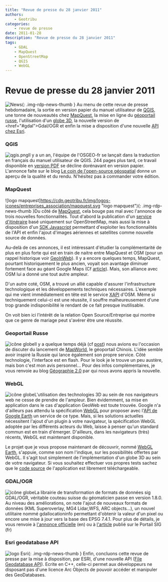 ```yaml
---
title: "Revue de presse du 28 janvier 2011"
authors:
    - Geotribu
categories:
    - revue de presse
date: 2011-01-28
description: "Revue de presse du 28 janvier 2011"
tags:
    - GDAL
    - MapQuest
    - OpenStreetMap
    - QGIS
    - WebGL
---
```


# Revue de presse du 28 janvier 2011

![News](https://cdn.geotribu.fr/img/internal/icons-rdp-news/news.png "Icône news générique"){: .img-rdp-news-thumb }
Au menu de cette revue de presse hebdomadaire, la sortie en version papier du manuel utilisateur de [QGIS](#qgis), une tonne de nouveautés chez [MapQuest](#mapquest), la mise en ligne du [géoportail russe](#russe), l'utilisation d'un [globe 3D](#webgl), la nouvelle version de <href="#gdal">Gdal/OGR et enfin la mise a disposition d'une nouvelle [API chez Esri](#esri).

### QGIS


![qgis.png](https://cdn.geotribu.fr/img/logos-icones/logiciels_librairies/qgis.png)Il y a un an, l'équipe de l'OSGEO-fr se lançait dans la traduction en français du manuel utilisateur de QGIS. 244 pages plus tard, ce travail disponible en [version PDF](https://www.qgis.org/fr/documentation/manuels.html) se décline dorénavant en version papier. L'annonce faite sur le blog [Le coin de l'open-source géospatial](http://georezo.net/blog/geolibre/2011/01/22/manuel-utilisateur-qgis-au-format-papier-et-en-francais/) donne un aperçu de la qualité et du rendu. N'hésitez pas à commander votre édition.

### MapQuest


![logo mapquest]<https://cdn.geotribu.fr/img/logos-icones/entreprises_association/mapquest.svg> "logo mapquest"){: .img-rdp-news-thumb }Du côté de [MapQuest](http://devblog.mapquest.com/2011/01/26/open-guidancejavascript-sdkaerial-tiles-yes-please/), cela bouge pas mal avec l'annonce de trois nouvelles fonctionnalités. Tout d'abord la publication d'un [service d'itinéraire](http://open.mapquestapi.com/guidance/) basé uniquement sur OpenStreetMap, mais aussi la mise à disposition d'un [SDK Javascript](http://open.mapquestapi.com/sdk/js/v6.1.0/) permettant d'exploiter les fonctionnalités de l'API et enfin l'ajout d'images aériennes et satellites comme nouvelle source de données.

 Au-delà de ces annonces, il est intéressant d'étudier la complémentarité de plus en plus forte qui est en train de naitre entre MapQuest et OSM (pour un rappel historique voir [GeoInWeb](http://www.geoinweb.com/2010/07/10/mapquest-voit-son-avenir-avec-openstreetmap/)). Il y a encore quelques temps, MapQuest, pourtant historiquement le plus ancien, voyait son avantage diminuer fortement face au géant Google Maps (Cf [article](http://media.baliz-geospatial.com/fr/blogue/mapquest-vs-google-maps-collision-inevitable-sur-graphiques)). Mais, son alliance avec OSM lui a donné une tout autre ampleur.

 D'un autre coté, OSM, a trouvé un allié capable d'assurer l'infrastructure technologique et les développements techniques nécessaires. L'exemple qui me vient immédiatement en tête est le service [XAPI](https://wiki.openstreetmap.org/wiki/Xapi) d'OSM. Même si techniquement celui-ci est une réussite, il souffre malheureusement d'une trop grande indisponibilité le rendant de ce fait presque inutilisable.

 On voit bien ici l’intérêt de la relation Open Source/Entreprise qui montre que ce genre de mariage peut s'avérer être une réussite.

### Geoportail Russe


![icône globe](https://cdn.geotribu.fr/img/internal/icons-rdp-news/world.png)Il y a quelque temps déjà (cf [post](http://geotribu.net/node/303)) nous avions eu l'occasion de discuter du lancement de [MapWorld](http://www.tianditu.cn/map/index.jsp), le géoportail Chinois. L'idée semble avoir inspiré la Russie qui lance également son propre service. Côté technologie, l'interface est en flash. Pour le look je le trouve un peu austère, mais bon c'est mon avis personnel... Pour des infos complémentaires, je vous renvoie au blog [Géographie 2.0](http://geographie2point0.wordpress.com/2011/01/20/geoportail-russe/) par qui nous avons appris la nouvelle.

### WebGL


![icône globe](https://cdn.geotribu.fr/img/internal/icons-rdp-news/world.png)L'utilisation des technologies 3D au sein de nos navigateurs web ne cesse de prendre de l'ampleur. Bien évidemment, sa mise en application dans le cas d'application GeoWeb est toute trouvée. Google n'a d'ailleurs pas attendu la spécification [WebGL](https://fr.wikipedia.org/wiki/WebGL) pour proposer avec l'[API de Google Earth](http://code.google.com/apis/earth/) un service de ce type. Mais, si les solutions actuelles nécessitent l'ajout d'un plugin à votre navigateur, la spécification WebGL adoptée par les différents acteurs du Web, laisse à penser qu'un standard commun est en train d'émerger. D'ailleurs, dans les navigateurs (très) récents, WebGL est maintenant disponible.

 Le projet que je vous propose maintenant de découvrir, nommé [WebGL Earth](http://www.webglearth.com/upgrade.html), s'appuie, comme son nom l'indique, sur les possibilités offertes par WebGL. Il s'agit tout simplement de l'implémentation d'un globe 3D au sein de votre navigateur. Si vous souhaitez effectuer vos propres tests sachez que le [code source](http://code.google.com/p/webglearth/) de l'application est librement téléchargeable.

### GDAL/OGR


![icône globe](https://cdn.geotribu.fr/img/internal/icons-rdp-news/world.png)La librairie de transformation de formats de données sig GDAL/OGR, véritable couteau suisse du géomaticien passe en version 1.8.0. Au niveau des améliorations, on note l'ajout de nouveaux formats de données (KML Superoverlay, MG4 Lidar,WFS, ARC objects...), un nouvel utilitaire nommé gdallocationinfo permettant d'obtenir la valeur d'un pixel ou encore une mise à jour vers la base des EPSG 7.4.1. Pour plus de détails, je vous renvoie à [l'annonce officielle](http://www.osgeo.org/node/1135) (en) ou à [l'article](http://www.portailsig.org/content/sortie-de-gdalogr-180) publié sur le Portail SIG (fr)

### Esri geodatabase API


![logo Esri](https://cdn.geotribu.fr/img/logos-icones/entreprises_association/esri.jpg "logo ESRI"){: .img-rdp-news-thumb }
Enfin, concluons cette revue de presse par la mise à disposition, par ESRI, d'une nouvelle API ([File Geodatabase API](http://resources.arcgis.com/content/geodatabases/10.0/file-gdb-api)). Ecrite en C++, celle-ci permet aux développeurs ne disposant pas d'une licence Arc Objects de pouvoir accéder et manipuler des GeoDatabases.
